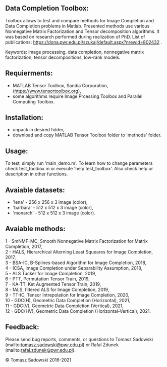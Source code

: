 Data Completion Toolbox:
------------
Toolbox allows to test and compare methods for Image Completion and Data Completion problems in Matlab.
Presented methods use various Nonnegative Matrix Factorization and Tensor decomposition algorithms. 
It was based on research performed during realization of PhD. List of publications: https://dona.pwr.edu.pl/szukaj/default.aspx?nrewid=802432 . 

Keywords: image processing, data completion, nonnegative matrix factorization, tensor decompositions, low-rank models.

Requierments:
------------
- MATLAB Tensor Toolbox, Sandia Corporation, (https://www.tensortoolbox.org), 
- some algorithms require Image Prcessing Toolbox and Parallel Computing Toolbox.

Installation:
------------
- unpack in desired folder,
- download and copy MATLAB Tensor Toolbox folder to 'methods' folder. 

Usage:
------------
To test, simply run 'main_demo.m'. 
To learn how to change parameters check test_toolbox.m or execute 'help test_toolbox'. Also check help or description in other functions.

Avaiable datasets: 
------------
- 'lena' - 256 x 256 x 3 image (color),
- 'barbara' - 512 x 512 x 3 image (color),
- 'monarch' - 512 x 512 x 3 image (color).

Avaiable methods:
------------  
1 - SmNMF-MC, Smooth Nonnegative Matrix Factorization for Matrix Completion, 2017,   
2 - HALS, Hierarchical Alterning Least Squeares for Image Completion, 2017,   
3 - BSA-IC, B-Splines-based Algorithm for Image Completion, 2018,   
4 - ICSA, Image Completion under Separability Assumption, 2018,   
5 - ALS Tucker for Image Completion, 2019,   
6 - PTT, Permutation Tensor Train, 2019,   
7 - KA-TT, Ket Augmented Tensor Train, 2019,    
8 - fALS, filtered ALS for Image Completion, 2019,   
9 - TT-IC, Tensor Intrepolation for Image Completion, 2020,   
10 - GDC(H), Geometric Data Completion (Horizontal), 2021,   
11 - GDC(V), Geometric Data Completion (Vertical), 2021,   
12 - GDC(HV), Geometric Data Completion (Horizontal-Vertical), 2021.

Feedback:
------------
Please send bug reports, comments, or questions to Tomasz Sadowski (mailto:tomasz.sadowski@pwr.edu.pl) or Rafal Zdunek (mailto:rafal.zdunek@pwr.edu.pl).


© Tomasz Sadowski 2016-2021
